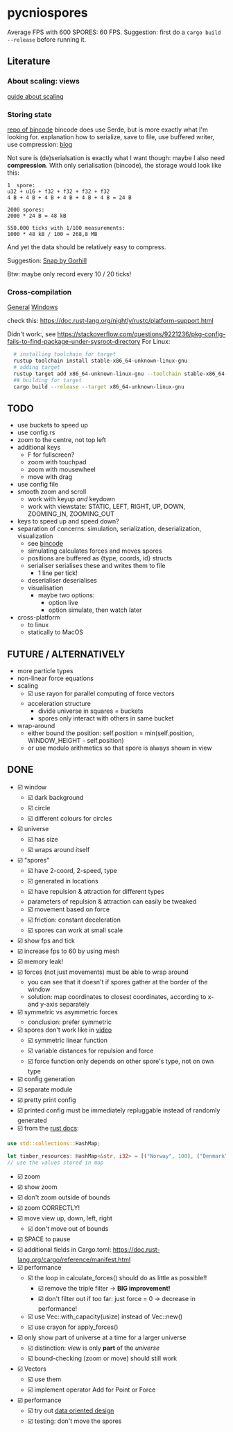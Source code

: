 # pycniospores

Average FPS with 600 SPORES: 60 FPS.
Suggestion: first do a `cargo build --release` before running it.

## Literature

### About scaling: views
[guide about scaling](https://www.sfml-dev.org/tutorials/2.5/graphics-view.php)

### Storing state
[repo of bincode](https://github.com/servo/bincode)
bincode does use Serde, but is more exactly what I'm looking for.
explanation how to serialize, save to file, use buffered writer, use compression: [blog](https://peteris.rocks/blog/serialize-any-object-to-a-binary-format-in-rust/)

Not sure is (de)serialsation is exactly what I want though: maybe I also need __compression__.
With only serialisation (bincode), the storage would look like this:

```
1  spore: 
u32 + u16 + f32 + f32 + f32 + f32
4 B + 4 B + 4 B + 4 B + 4 B + 4 B = 24 B

2000 spores:
2000 * 24 B = 48 kB

550.000 ticks with 1/100 measurements:
1000 * 48 kB / 100 = 268,8 MB
```

And yet the data should be relatively easy to compress.

Suggestion: [Snap by Gorhill](https://lib.rs/crates/snap)

Btw: maybe only record every 10 / 20 ticks! 

### Cross-compilation
[General](https://rust-lang.github.io/rustup/cross-compilation.html)
[Windows](https://stackoverflow.com/questions/31492799/cross-compile-a-rust-application-from-linux-to-windows)

check this: https://doc.rust-lang.org/nightly/rustc/platform-support.html

Didn't work:, see https://stackoverflow.com/questions/9221236/pkg-config-fails-to-find-package-under-sysroot-directory
For Linux:
```sh
  # installing toolchain for target
  rustup toolchain install stable-x86_64-unknown-linux-gnu
  # adding target
  rustup target add x86_64-unknown-linux-gnu --toolchain stable-x86_64-unknown-linux-gnu 
  ## building for target
  cargo build --release --target x86_64-unknown-linux-gnu  
```

## TODO

* use buckets to speed up
* use config.rs
* zoom to the centre, not top left
* additional keys
  * F for fullscreen?
  * zoom with touchpad 
  * zoom with mousewheel
  * move with drag
* use config file
* smooth zoom and scroll
  * work with keyup _and_ keydown
  * work with viewstate: STATIC, LEFT, RIGHT, UP, DOWN, ZOOMING_IN, ZOOMING_OUT
* keys to speed up and speed down?
* separation of concerns: simulation, serialization, deserialization, visualization
  * see [bincode](https://github.com/servo/bincode)
  * simulating calculates forces and moves spores
  * positions are buffered as {type, coords, id} structs
  * serialiser serialises these and writes them to file
    * 1 line per tick!
  * deserialiser deserialises
  * visualisation
    * maybe two options:
      * option live
      * option simulate, then watch later
* cross-platform
  * to linux
  * statically to MacOS

## FUTURE / ALTERNATIVELY

* more particle types
* non-linear force equations
* scaling
  * ☑️ use rayon for parallel computing of force vectors
  * acceleration structure
    * divide universe in squares = buckets
    * spores only interact with others in same bucket
* wrap-around
  * either bound the position: self.position = min(self.position, WINDOW_HEIGHT - self.position)
  * or use modulo arithmetics so that spore is always shown in view

## DONE

* ☑️ window
  * ☑️ dark background
  * ☑️ circle
  * ☑️ different colours for circles
* ☑️ universe
  * ☑️ has size
  * ☑️ wraps around itself
* ☑️ "spores"
  * ☑️ have 2-coord, 2-speed, type
  * ☑️ generated in locations
  * ☑️ have repulsion & attraction for different types
  * parameters of repulsion & attraction can easily be tweaked
  * ☑️ movement based on force
  * ☑️ friction: constant deceleration
  * ☑️ spores can work at small scale
* ☑️ show fps and tick
* ☑️ increase fps to 60 by using mesh
* ☑️ memory leak!
* ☑️ forces (not just movements) must be able to wrap around
  * you can see that it doesn't if spores gather at the border of the window
  * solution: map coordinates to closest coordinates, according to x- and y-axis separately
* ☑️ symmetric vs asymmetric forces
  * conclusion: prefer symmetric
* ☑️ spores don't work like in [video](https://www.youtube.com/watch?v=Z_zmZ23grXE)
  * ☑️ symmetric linear function
  * ☑️ variable distances for repulsion and force
  * ☑️ force function only depends on other spore's type, not on own type
*  ☑️ config generation
  *  ☑️ separate module
  *  ☑️ pretty print config
  *  ☑️ printed config must be immediately repluggable instead of randomly generated 
  *  ☑️ from the [rust docs](https://doc.rust-lang.org/std/collections/struct.HashMap.html):
  ```rust
  use std::collections::HashMap;

  let timber_resources: HashMap<&str, i32> = [("Norway", 100), ("Denmark", 50), ("Iceland", 10)].iter().cloned().collect();
  // use the values stored in map
  ```
 * ☑️ zoom
  * ☑️ show zoom
  * ☑️ don't zoom outside of bounds
  * ☑️ zoom CORRECTLY!
* ☑️ move view up, down, left, right
  * ☑️ don't move out of bounds
* ☑️ SPACE to pause
* ☑️ additional fields in Cargo.toml: https://doc.rust-lang.org/cargo/reference/manifest.html
* ☑️ performance
  * ☑️ the loop in calculate_forces() should do as little as possible!!
    * ☑️ remove the triple filter -> __BIG improvement!__
    * ☑️ don't filter out if too far: just force = 0 -> decrease in performance!
  * ☑️ use Vec::with_capacity(usize) instead of Vec::new()
  * ☑️ use crayon for apply_forces()
* ☑️ only show part of universe at a time for a larger universe
  * ☑️ distinction: _view_ is only __part__ of the _universe_
  * ☑️ bound-checking (zoom or move) should still work
* ☑️ Vectors
  * ☑️ use them 
  * ☑️ implement operator Add for Point or Force
* ☑️ performance
  * ☑️ try out [data oriented design](http://jamesmcm.github.io/blog/2020/07/25/intro-dod/#en)
  * ☑️ testing: don't move the spores